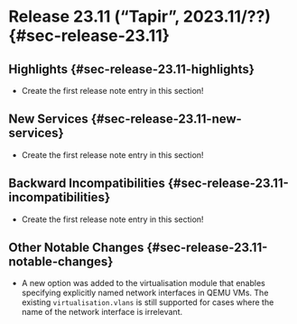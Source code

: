 # Release 23.11 (“Tapir”, 2023.11/??) {#sec-release-23.11}

## Highlights {#sec-release-23.11-highlights}

- Create the first release note entry in this section!

## New Services {#sec-release-23.11-new-services}

- Create the first release note entry in this section!

<!-- To avoid merge conflicts, consider adding your item at an arbitrary place in the list instead. -->

## Backward Incompatibilities {#sec-release-23.11-incompatibilities}

- Create the first release note entry in this section!

## Other Notable Changes {#sec-release-23.11-notable-changes}

- A new option was added to the virtualisation module that enables specifying explicitly named network interfaces in QEMU VMs. The existing `virtualisation.vlans` is still supported for cases where the name of the network interface is irrelevant.
